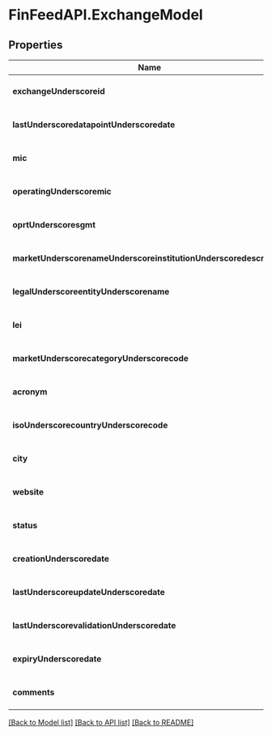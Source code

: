 # FinFeedAPI.ExchangeModel

## Properties
Name | Type | Description | Notes
------------ | ------------- | ------------- | -------------
**exchangeUnderscoreid** | **string** |  | [optional] [default to null]
**lastUnderscoredatapointUnderscoredate** | **string** |  | [optional] [default to null]
**mic** | **string** |  | [optional] [default to null]
**operatingUnderscoremic** | **string** |  | [optional] [default to null]
**oprtUnderscoresgmt** | **string** |  | [optional] [default to null]
**marketUnderscorenameUnderscoreinstitutionUnderscoredescription** | **string** |  | [optional] [default to null]
**legalUnderscoreentityUnderscorename** | **string** |  | [optional] [default to null]
**lei** | **string** |  | [optional] [default to null]
**marketUnderscorecategoryUnderscorecode** | **string** |  | [optional] [default to null]
**acronym** | **string** |  | [optional] [default to null]
**isoUnderscorecountryUnderscorecode** | **string** |  | [optional] [default to null]
**city** | **string** |  | [optional] [default to null]
**website** | **string** |  | [optional] [default to null]
**status** | **string** |  | [optional] [default to null]
**creationUnderscoredate** | **string** |  | [optional] [default to null]
**lastUnderscoreupdateUnderscoredate** | **string** |  | [optional] [default to null]
**lastUnderscorevalidationUnderscoredate** | **string** |  | [optional] [default to null]
**expiryUnderscoredate** | **string** |  | [optional] [default to null]
**comments** | **string** |  | [optional] [default to null]

[[Back to Model list]](../README.md#documentation-for-models) [[Back to API list]](../README.md#documentation-for-api-endpoints) [[Back to README]](../README.md)


